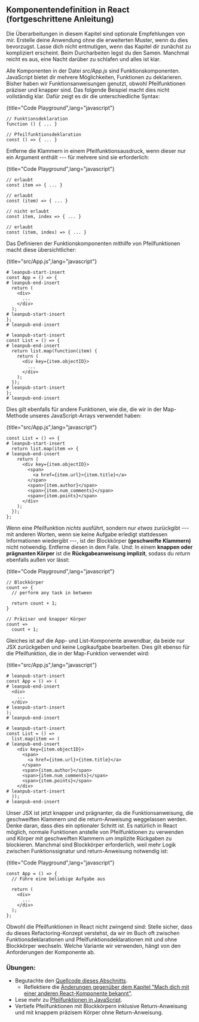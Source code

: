 ## Komponentendefinition in React (fortgeschrittene Anleitung)

Die Überarbeitungen in diesem Kapitel sind optionale Empfehlungen von mir. Erstelle deine Anwendung ohne die erweiterten Muster, wenn du dies bevorzugst. Lasse dich nicht entmutigen, wenn das Kapitel dir zunächst zu kompliziert erscheint. Beim Durcharbeiten legst du den Samen. Manchmal reicht es aus, eine Nacht darüber zu schlafen und alles ist klar. 

Alle Komponenten in der Datei *src/App.js* sind Funktionskomponenten. JavaScript bietet dir mehrere Möglichkeiten, Funktionen zu deklarieren. Bisher haben wir Funktionsanweisungen genutzt, obwohl Pfeilfunktionen präziser und knapper sind. Das folgende Beispiel macht dies nicht vollständig klar. Dafür zeigt es dir die unterschiedliche Syntax:

{title="Code Playground",lang="javascript"}
~~~~~~~
// Funktionsdeklaration
function () { ... }

// Pfeilfunktionsdeklaration
const () => { ... }
~~~~~~~

Entferne die Klammern in einem Pfeilfunktionsausdruck, wenn dieser nur ein Argument enthält --- für mehrere sind sie erforderlich:

{title="Code Playground",lang="javascript"}
~~~~~~~
// erlaubt
const item => { ... }

// erlaubt
const (item) => { ... }

// nicht erlaubt
const item, index => { ... }

// erlaubt
const (item, index) => { ... }
~~~~~~~

Das Definieren der Funktionskomponenten mithilfe von Pfeilfunktionen macht diese übersichtlicher:

{title="src/App.js",lang="javascript"}
~~~~~~~
# leanpub-start-insert
const App = () => {
# leanpub-end-insert
  return (
    <div>
      ...
    </div>
  );
# leanpub-start-insert
};
# leanpub-end-insert

# leanpub-start-insert
const List = () => {
# leanpub-end-insert
  return list.map(function(item) {
    return (
      <div key={item.objectID}>
        ...
      </div>
    );
  });
# leanpub-start-insert
};
# leanpub-end-insert
~~~~~~~

Dies gilt ebenfalls für andere Funktionen, wie die, die wir in der Map-Methode unseres JavaScript-Arrays verwendet haben:

{title="src/App.js",lang="javascript"}
~~~~~~~
const List = () => {
# leanpub-start-insert
  return list.map(item => {
# leanpub-end-insert
    return (
      <div key={item.objectID}>
        <span>
          <a href={item.url}>{item.title}</a>
        </span>
        <span>{item.author}</span>
        <span>{item.num_comments}</span>
        <span>{item.points}</span>
      </div>
    );
  });
};
~~~~~~~

Wenn eine Pfeilfunktion *nichts* ausführt, sondern nur *etwas* zurückgibt --- mit anderen Worten, wenn sie keine Aufgabe erledigt stattdessen Informationen wiedergibt ---, ist der Blockkörper **(geschweifte Klammern)** nicht notwendig. Entferne diesen in dem Falle. Und: In einem **knappen oder prägnanten Körper** ist die **Rückgabeanweisung implizit**, sodass du *return* ebenfalls außen vor lässt:

{title="Code Playground",lang="javascript"}
~~~~~~~
// Blockkörper
count => {
  // perform any task in between

  return count + 1;
}

// Präziser und knapper Körper
count =>
  count + 1;
~~~~~~~

Gleiches ist auf die App- und List-Komponente anwendbar, da beide nur JSX zurückgeben und keine Logikaufgabe bearbeiten. Dies gilt ebenso für die Pfeilfunktion, die in der Map-Funktion verwendet wird:

{title="src/App.js",lang="javascript"}
~~~~~~~
# leanpub-start-insert
const App = () => (
# leanpub-end-insert
  <div>
    ...
  </div>
# leanpub-start-insert
);
# leanpub-end-insert

# leanpub-start-insert
const List = () =>
  list.map(item => (
# leanpub-end-insert
    <div key={item.objectID}>
      <span>
        <a href={item.url}>{item.title}</a>
      </span>
      <span>{item.author}</span>
      <span>{item.num_comments}</span>
      <span>{item.points}</span>
    </div>
# leanpub-start-insert
  ));
# leanpub-end-insert
~~~~~~~

Unser JSX ist jetzt knapper und prägnanter, da die Funktionsanweisung, die geschweiften Klammern und die return-Anweisung weggelassen werden. Denke daran, dass dies ein optionaler Schritt ist. Es natürlich in React möglich, normale Funktionen anstelle von Pfeilfunktionen zu verwenden und Körper mit geschweiften Klammern um implizite Rückgaben zu blockieren. Manchmal sind Blockkörper erforderlich, weil mehr Logik zwischen Funktionssignatur und return-Anweisung notwendig ist:

{title="Code Playground",lang="javascript"}
~~~~~~~
const App = () => {
  // Führe eine beliebige Aufgabe aus

  return (
    <div>
      ...
    </div>
  );
};
~~~~~~~

Obwohl die Pfeilfunktionen in React nicht zwingend sind: Stelle sicher, dass du dieses Refactoring-Konzept verstehst, da wir im Buch oft zwischen Funktionsdeklarationen und Pfeilfunktionsdeklarationen mit und ohne Blockkörper wechseln. Welche Variante wir verwenden, hängt von den Anforderungen der Komponente ab.

### Übungen:

* Begutachte den [Quellcode dieses Abschnitts](https://codesandbox.io/s/github/the-road-to-learn-react/hacker-stories/tree/hs/React-Component-Definition).
  * Reflektiere die [Änderungen gegenüber dem Kapitel "Mach dich mit einer anderen React-Komponente bekannt"](https://github.com/the-road-to-learn-react/hacker-stories/compare/hs/Meet-another-React-Component...hs/React-Component-Definition?expand=1).
* Lese mehr zu [Pfeilfunktionen in JavaScript](https://developer.mozilla.org/de/docs/Web/JavaScript/Reference/Functions/Arrow_functions).
* Vertiefe Pfeilfunktionen mit Blockkörpern inklusive Return-Anweisung und mit knappem präzisem Körper ohne Return-Anweisung.
